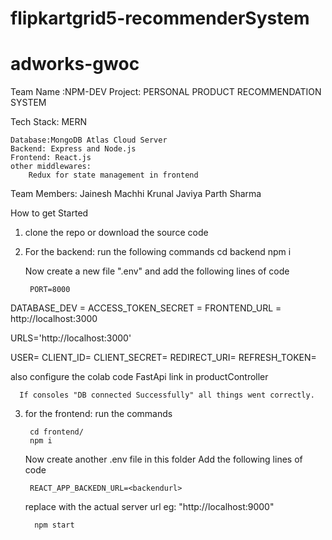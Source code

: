# flipkartgrid5-recommenderSystem
# adworks-gwoc


Team Name :NPM-DEV
Project: PERSONAL PRODUCT RECOMMENDATION SYSTEM

Tech Stack: MERN

	Database:MongoDB Atlas Cloud Server
	Backend: Express and Node.js
	Frontend: React.js
	other middlewares: 
		Redux for state management in frontend
    
   Team Members:
    Jainesh Machhi
    Krunal Javiya
    Parth Sharma
    
  How to get Started 
  1) clone the repo or download the source code
  2) For the backend:
      run the following commands
        cd backend
        npm i
      
      Now create a new file ".env" and add the following lines of code
         
          PORT=8000
DATABASE_DEV = <database link>
ACCESS_TOKEN_SECRET = <jwtsecret>
FRONTEND_URL = http://localhost:3000

URLS='http://localhost:3000'


USER=<gmail for sending email>
CLIENT_ID=<GCP cloud id>
CLIENT_SECRET=<GCP cloud secret>
REDIRECT_URI=<GCP cloud redirect>
REFRESH_TOKEN=<GCP cloud refresh token>

also configure the colab code FastApi link in productController
          
	
      If consoles "DB connected Successfully" all things went correctly.
  3) for the frontend:
      run the commands
	
          cd frontend/
          npm i
       
	
      Now create another .env file in this folder
      Add the following lines of code
	
          REACT_APP_BACKEDN_URL=<backendurl>
          
     replace <your server url> with the actual server url eg: "http://localhost:9000"
	
      	   npm start 
	
